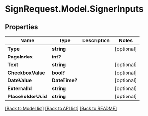 # SignRequest.Model.SignerInputs
## Properties

Name | Type | Description | Notes
------------ | ------------- | ------------- | -------------
**Type** | **string** |  | [optional] 
**PageIndex** | **int?** |  | 
**Text** | **string** |  | [optional] 
**CheckboxValue** | **bool?** |  | [optional] 
**DateValue** | **DateTime?** |  | [optional] 
**ExternalId** | **string** |  | [optional] 
**PlaceholderUuid** | **string** |  | [optional] 

[[Back to Model list]](../README.md#documentation-for-models) [[Back to API list]](../README.md#documentation-for-api-endpoints) [[Back to README]](../README.md)

